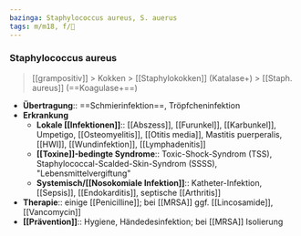 ```yaml
---
bazinga: Staphylococcus aureus, S. auerus
tags: m/m18, f/🦠
---
```

### Staphylococcus aureus
> [[grampositiv]] > Kokken > [[Staphylokokken]] (Katalase+) > [[Staph. aureus]] (==Koagulase+==)
- **Übertragung**:: ==Schmierinfektion==, Tröpfcheninfektion
- **Erkrankung**
	- **Lokale [[Infektionen]]**:: [[Abszess]], [[Furunkel]], [[Karbunkel]], Umpetigo, [[Osteomyelitis]], [[Otitis media]], Mastitis puerperalis, [[HWI]], [[Wundinfektion]], [[Lymphadenitis]]
	- **[[Toxine]]-bedingte  Syndrome**:: Toxic-Shock-Syndrom (TSS), Staphylococcal-Scalded-Skin-Syndrom (SSSS), "Lebensmittelvergiftung"
	- **Systemisch/[[Nosokomiale Infektion]]**:: Katheter-Infektion, [[Sepsis]], [[Endokarditis]], septische [[Arthritis]]
- **Therapie**:: einige [[Penicilline]]; bei [[MRSA]] ggf. [[Lincosamide]], [[Vancomycin]]
- **[[Prävention]]**:: Hygiene, Händedesinfektion; bei [[MRSA]] Isolierung